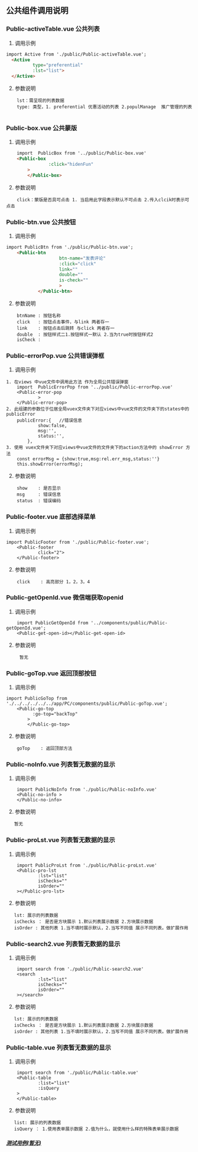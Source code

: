 ## 公共组件调用说明

### Public-activeTable.vue 公共列表
1. 调用示例
```html
import Active from './public/Public-activeTable.vue';
  <Active
          type="preferential"
          :lst="list">
  </Active>
```
2. 参数说明
```
    lst：需呈现的列表数据
    type: 类型，1. preferential 优惠活动的列表 2.populManage  推广管理的列表
    
```
### Public-box.vue 公共蒙版
1. 调用示例
```html
    import  PublicBox from '../public/Public-box.vue'  
    <Public-box
                :click="hidenFun"
        >
        </Public-box>
```
2. 参数说明
```
    click：蒙版是否具可点击 1. 当启用此字段表示默认不可点击 2.传入clcik时表示可点击    
```

### Public-btn.vue 公共按钮
1. 调用示例
```html
import PublicBtn from './public/Public-btn.vue';
    <Public-btn
                    btn-name="发表评论"
                    :click="click"
                    link=""
                    double=""
                    is-check=""
                    >
            </Public-btn>
```
2. 参数说明
```
    btnName : 按钮名称
    click   : 按钮点击事件，与link 两者存一
    link    : 按钮点击后跳转 与click 两者存一
    double  : 按钮样式二1.按钮样式一默认 2.当为true时按钮样式2
    isCheck :     
```
### Public-errorPop.vue 公共错误弹框
1. 调用示例

```
1. 在views 中vue文件中调用此方法 作为全局公共错误弹窗
    import  PublicErrorPop from '../public/Public-errorPop.vue'
    <Public-error-pop
            >
    </Public-error-pop>
2. 此组建的参数位于位居全局vuex文件夹下对应views中vue文件的文件夹下的states中的publicError
    publicError:{   //错误信息
            show:false,
            msg:'',
            status:'',
        },
3. 使用 vuex文件夹下对应views中vue文件的文件夹下的action方法中的 showError 方法
    const errorMsg = {show:true,msg:rel.err_msg,status:''}
    this.showError(errorMsg);
```
2. 参数说明
```
    show    : 是否显示
    msg     : 错误信息
    status  : 错误编码  
```
### Public-footer.vue 底部选择菜单
1. 调用示例
```
import PublicFooter from './public/Public-footer.vue';
    <Public-footer
            click="2">
    </Public-footer>
```
2. 参数说明
```
    click    : 高亮部分 1，2，3，4   
```
### Public-getOpenId.vue 微信端获取openid
1. 调用示例
```
    import PublicGetOpenId from '../components/public/Public-getOpenId.vue';
    <Public-get-open-id></Public-get-open-id>
```
2. 参数说明
```
     暂无
```
### Public-goTop.vue 返回顶部按钮
1. 调用示例
```
import PublicGoTop from './../../../../../app/PC/components/public/Public-goTop.vue';
    <Public-go-top
          :go-top="backTop"
        >
        </Public-go-top>
```
2. 参数说明
```
    goTop    : 返回顶部方法  
```

### Public-noInfo.vue 列表暂无数据的显示
1. 调用示例
```
    import PublicNoInfo from './public/Public-noInfo.vue'
    <Public-no-info >
    </Public-no-info>
```
2. 参数说明
```
   暂无
```

### Public-proLst.vue 列表暂无数据的显示
1. 调用示例
```
    import PublicProLst from './public/Public-proLst.vue'
    <Public-pro-lst
            :lst="list"
            isChecks=""
            isOrder=""
    ></Public-pro-lst>
```
2. 参数说明
```
   lst: 展示的列表数据
   isChecks ： 是否是方块展示 1.默认列表展示数据 2.方块展示数据
   isOrder : 其他列表 1.当不填时展示默认，2.当写不同值 展示不同列表。做扩展作用
```


### Public-search2.vue 列表暂无数据的显示
1. 调用示例
```
    import search from './public/Public-search2.vue'
    <search
            :lst="list"
            isChecks=""
            isOrder=""
    ></search>
```
2. 参数说明
```
   lst: 展示的列表数据
   isChecks ： 是否是方块展示 1.默认列表展示数据 2.方块展示数据
   isOrder : 其他列表 1.当不填时展示默认，2.当写不同值 展示不同列表。做扩展作用
```

### Public-table.vue 列表暂无数据的显示
1. 调用示例
```
    import search from './public/Public-table.vue'
    <Public-table
            :list="list"
            :isQuery
    >
    </Public-table>
```
2. 参数说明
```
   list: 展示的列表数据
   isQuery ： 1.使用表单展示数据 2.值为什么，就使用什么样的特殊表单展示数据
```
##### [测试用例(暂无)]()
